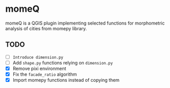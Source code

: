 # momeQ

momeQ is a QGIS plugin implementing selected functions for morphometric 
analysis of cities from momepy library.

## TODO

- [ ] `Introduce dimension.py`
- [ ] Add `shape.py` functions relying on `dimension.py`
- [x] Remove pixi environment
- [x] Fix the `facade_ratio` algorithm
- [x] Import momepy functions instead of copying them